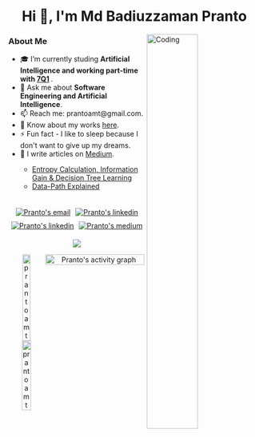 <h1 align="center">Hi 👋, I'm Md Badiuzzaman Pranto</h1>
<img align="right" alt="Coding" src="https://cdn.dribbble.com/users/1162077/screenshots/3848914/programmer.gif" width="45%"/>

<h3 align="left">About Me</h3>
<ul>
  <li>🎓 I’m currently studing <b>Artificial Intelligence and working part-time with <a href="https://www.7q1.de/" target="blank">7Q1</a> </b>.</li>
  <li>💬 Ask me about <b>Software Engineering and Artificial Intelligence</b>.</li>
  <li>📫 Reach me: prantoamt@gmail.com.</li>
  <li>📄 Know about my works <a href="https://prantoamt.github.io/" target="blank">here</a>.</li>
  <li>⚡ Fun fact - I like to sleep because I don't want to give up my dreams.</li>
  <li>📝 I write articles on <a href="https://medium.com/@prantoamt" target="blank">Medium</a>.</li>
  <ul>
    <li> <a href="https://medium.com/analytics-vidhya/entropy-calculation-information-gain-decision-tree-learning-771325d16f?source=rss-2c223e041f5b------2">Entropy Calculation, Information Gain &amp; Decision Tree Learning</a></li>
    <li> <a href="https://medium.com/nsuacmsc/data-path-explained-2f4de926446b?source=rss-2c223e041f5b------2">Data-Path Explained</a> </li>
  </ul>
</ul>

##

<p align="center" style="display: flex; justify-content: center; align-items: center; flex-wrap: wrap;">
  <a href="mailto:prantoamt@gmail.com" target="blank" style="margin: 5px;"><img src="https://img.shields.io/badge/Gmail-D14836?style=for-the-badge&logo=gmail&logoColor=white" alt="Pranto's email"/></a>
  <a href="https://www.linkedin.com/in/prantoamt" target="blank" style="margin: 5px;"><img src="https://img.shields.io/badge/LinkedIn-0077B5?style=for-the-badge&logo=linkedin&logoColor=white&link=https://www.linkedin.com/in/prantoamt"   
     alt="Pranto's linkedin"/></a>
  <a href="https://stackoverflow.com/users/6092533" target="blank" style="margin: 5px;"><img src="https://img.shields.io/badge/stack%20overflow-FE7A16?logo=stack-overflow&logoColor=white&style=for-the-badge"  
     alt="Pranto's linkedin"/></a>
  <a href="https://medium.com/@prantoamt" target="blank" style="margin: 5px;"><img src="https://img.shields.io/badge/Medium-12100E?style=for-the-badge&logo=medium&logoColor=white" alt="Pranto's medium"/></a>
</p>
<p align="center"><img src="https://profile-counter.glitch.me/prantoamt/count.svg" /></p>

<div align="center" style="display: flex; justify-content: space-between; align-items: flex-start;">
  <div style="flex: 1;">
    <img class="img" src="https://github-readme-stats.vercel.app/api?username=prantoamt&show_icons=true&locale=en" alt="prantoamt" width="47%" />
    <img class="img" src="https://github-readme-streak-stats.herokuapp.com/?user=prantoamt&" alt="prantoamt" width="50%" />
  </div>
  <img src="https://github-readme-activity-graph.vercel.app/graph?username=prantoamt&theme=github-compact&bg_color=FFFFFF&color=27374D&title_color=27374D&line=1D5D9B&point=0A6EBD&area=true&area_color=068FFF" alt="Pranto's activity graph" style="width: 98%; height: auto;">
</div>
